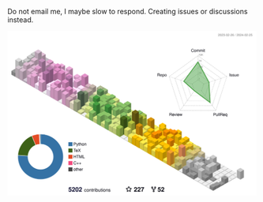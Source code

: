 Do not email me, I maybe slow to respond. Creating issues or discussions instead.

![](./profile-3d-contrib/profile-season-animate.svg)
